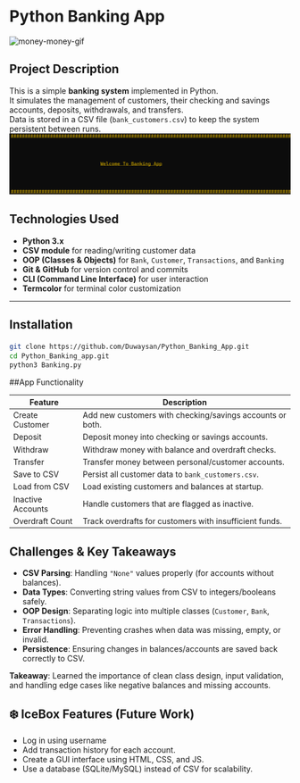 # Python Banking App
![money-money-gif](https://gifgifs.com/animations/other-animations/money/lots-of-money-gif.gif)

##  Project Description
This is a simple **banking system** implemented in Python.  
It simulates the management of customers, their checking and savings accounts, deposits, withdrawals, and transfers.  
Data is stored in a CSV file (`bank_customers.csv`) to keep the system persistent between runs. 
![banking App Interface](/assets/Screenshot_1.png)



## Technologies Used
- **Python 3.x**
- **CSV module** for reading/writing customer data
- **OOP (Classes & Objects)** for `Bank`, `Customer`, `Transactions`, and `Banking`
- **Git & GitHub** for version control and commits
- **CLI (Command Line Interface)** for user interaction
- **Termcolor** for terminal color customization

---
## Installation
```bash
git clone https://github.com/Duwaysan/Python_Banking_App.git
cd Python_Banking_app.git
python3 Banking.py
```

##App Functionality

| Feature             | Description                                                                 |
|---------------------|-----------------------------------------------------------------------------|
| Create Customer     | Add new customers with checking/savings accounts or both.                          |
| Deposit             | Deposit money into checking or savings accounts.                           |
| Withdraw            | Withdraw money with balance and overdraft checks.                          |
| Transfer            | Transfer money between personal/customer accounts.                                           |
| Save to CSV         | Persist all customer data to `bank_customers.csv`.                         |
| Load from CSV       | Load existing customers and balances at startup.                           |
| Inactive Accounts   | Handle customers that are flagged as inactive.                             |
| Overdraft Count     | Track overdrafts for customers with insufficient funds.                    |


## Challenges & Key Takeaways
- **CSV Parsing**: Handling `"None"` values properly (for accounts without balances).  
- **Data Types**: Converting string values from CSV to integers/booleans safely.  
- **OOP Design**: Separating logic into multiple classes (`Customer`, `Bank`, `Transactions`).  
- **Error Handling**: Preventing crashes when data was missing, empty, or invalid.  
- **Persistence**: Ensuring changes in balances/accounts are saved back correctly to CSV.  

**Takeaway**: Learned the importance of clean class design, input validation, and handling edge cases like negative balances and missing accounts.

## ❄️ IceBox Features (Future Work)
- Log in using username
- Add transaction history for each account.  
- Create a GUI interface using HTML, CSS, and JS.  
- Use a database (SQLite/MySQL) instead of CSV for scalability.  
